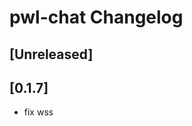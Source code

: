 <!-- Keep a Changelog guide -> https://keepachangelog.com -->

# pwl-chat Changelog

## [Unreleased]

## [0.1.7]
- fix wss